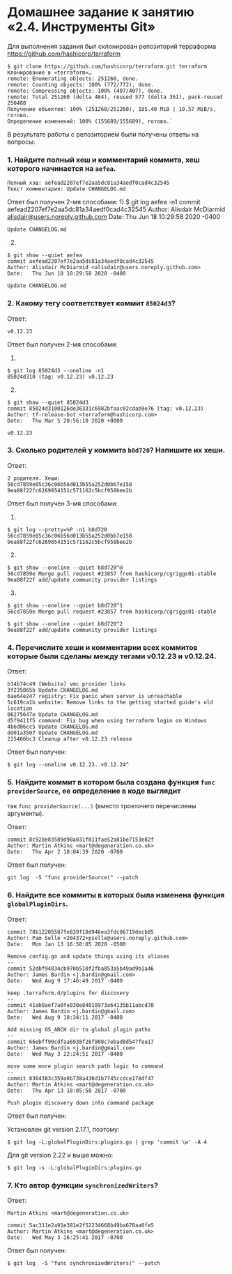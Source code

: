 # Домашнее задание к занятию «2.4. Инструменты Git»

Для выполнения задания был склонирован репозиторий 
терраформа https://github.com/hashicorp/terraform 

    $ git clone https://github.com/hashicorp/terraform.git terraform
    Клонирование в «terraform»…
    remote: Enumerating objects: 251260, done.
    remote: Counting objects: 100% (772/772), done.
    remote: Compressing objects: 100% (407/407), done.
    remote: Total 251260 (delta 464), reused 577 (delta 361), pack-reused 250488
    Получение объектов: 100% (251260/251260), 185.40 MiB | 10.57 MiB/s, готово.
    Определение изменений: 100% (155689/155689), готово.`


В результате работы с репозиторием были получены ответы на вопросы: 

###  1. Найдите полный хеш и комментарий коммита, хеш которого начинается на `aefea`.
    
    Полный хэш: aefead2207ef7e2aa5dc81a34aedf0cad4c32545
    Текст комментария: Update CHANGELOG.md

  Ответ был получен 2-мя способами:
  1)
    $ git log aefea -n1
    commit aefead2207ef7e2aa5dc81a34aedf0cad4c32545
    Author: Alisdair McDiarmid <alisdair@users.noreply.github.com>
    Date:   Thu Jun 18 10:29:58 2020 -0400

    Update CHANGELOG.md


  2)
    $ git show --quiet aefea
    commit aefead2207ef7e2aa5dc81a34aedf0cad4c32545
    Author: Alisdair McDiarmid <alisdair@users.noreply.github.com>
    Date:   Thu Jun 18 10:29:58 2020 -0400

    Update CHANGELOG.md


### 2. Какому тегу соответствует коммит `85024d3`?

  Ответ:

    v0.12.23
 
  Ответ был получен 2-мя способами:
 
  1)

    $ git log 85024d3 --oneline -n1
    85024d310 (tag: v0.12.23) v0.12.23

  2)

    $ git show --quiet 85024d3
    commit 85024d3100126de36331c6982bfaac02cdab9e76 (tag: v0.12.23)
    Author: tf-release-bot <terraform@hashicorp.com>
    Date:   Thu Mar 5 20:56:10 2020 +0000

    v0.12.23
    
 
### 3. Сколько родителей у коммита `b8d720`? Напишите их хеши.

  Ответ:

    2 родителя. Хеши:
    56cd7859e05c36c06b56d013b55a252d0bb7e158
    9ea88f22fc6269854151c571162c5bcf958bee2b

  Ответ был получен 3-мя способами:
 
  1)
  
    $ git log --pretty=%P -n1 b8d720
    56cd7859e05c36c06b56d013b55a252d0bb7e158 9ea88f22fc6269854151c571162c5bcf958bee2b

  2)
 
    $ git show --oneline --quiet b8d720^@
    56cd7859e Merge pull request #23857 from hashicorp/cgriggs01-stable
    9ea88f22f add/update community provider listings
 
 
  3)
    $ git show --oneline --quiet b8d720^1
    56cd7859e Merge pull request #23857 from hashicorp/cgriggs01-stable

    $ git show --oneline --quiet b8d720^2
    9ea88f22f add/update community provider listings


### 4. Перечислите хеши и комментарии всех коммитов которые были сделаны между тегами  v0.12.23 и v0.12.24.

 Ответ:
    
    b14b74c49 [Website] vmc provider links
    3f235065b Update CHANGELOG.md
    6ae64e247 registry: Fix panic when server is unreachable
    5c619ca1b website: Remove links to the getting started guide's old location
    06275647e Update CHANGELOG.md
    d5f9411f5 command: Fix bug when using terraform login on Windows
    4b6d06cc5 Update CHANGELOG.md
    dd01a3507 Update CHANGELOG.md
    225466bc3 Cleanup after v0.12.23 release
 
 Ответ был получен:
  
    $ git log --oneline v0.12.23..v0.12.24^


### 5. Найдите коммит в котором была создана функция `func providerSource`, ее определение в коде выглядит 
так `func providerSource(...)` (вместо троеточего перечислены аргументы).

 Ответ:

    commit 8c928e83589d90a031f811fae52a81be7153e82f
    Author: Martin Atkins <mart@degeneration.co.uk>
    Date:   Thu Apr 2 18:04:39 2020 -0700


 Ответ был получен:

    git log  -S "func providerSource(" --patch



### 6. Найдите все коммиты в которых была изменена функция `globalPluginDirs`.

Ответ:

    commit 78b12205587fe839f10d946ea3fdc06719decb05
    Author: Pam Selle <204372+pselle@users.noreply.github.com>
    Date:   Mon Jan 13 16:50:05 2020 -0500

    Remove config.go and update things using its aliases
    --
    commit 52dbf94834cb970b510f2fba853a5b49ad9b1a46
    Author: James Bardin <j.bardin@gmail.com>
    Date:   Wed Aug 9 17:46:49 2017 -0400

    keep .terraform.d/plugins for discovery
    --
    commit 41ab0aef7a0fe030e84018973a64135b11abcd70
    Author: James Bardin <j.bardin@gmail.com>
    Date:   Wed Aug 9 10:34:11 2017 -0400

    Add missing OS_ARCH dir to global plugin paths
    --
    commit 66ebff90cdfaa6938f26f908c7ebad8d547fea17
    Author: James Bardin <j.bardin@gmail.com>
    Date:   Wed May 3 22:24:51 2017 -0400

    move some more plugin search path logic to command
    --
    commit 8364383c359a6b738a436d1b7745ccdce178df47
    Author: Martin Atkins <mart@degeneration.co.uk>
    Date:   Thu Apr 13 18:05:58 2017 -0700

    Push plugin discovery down into command package


Ответ был получен:

Установлен git version 2.17.1, поэтому:

    $ git log -L:globalPluginDirs:plugins.go | grep 'commit \w' -A 4

Для git version 2.22 и выше можно:

    $ git log -s -L:globalPluginDirs:plugins.go 



### 7. Кто автор функции `synchronizedWriters`? 

  Ответ: 

    Martin Atkins <mart@degeneration.co.uk>

    commit 5ac311e2a91e381e2f52234668b49ba670aa0fe5
    Author: Martin Atkins <mart@degeneration.co.uk>
    Date:   Wed May 3 16:25:41 2017 -0700

  Ответ был получен:

    $ git log  -S "func synchronizedWriters(" --patch

